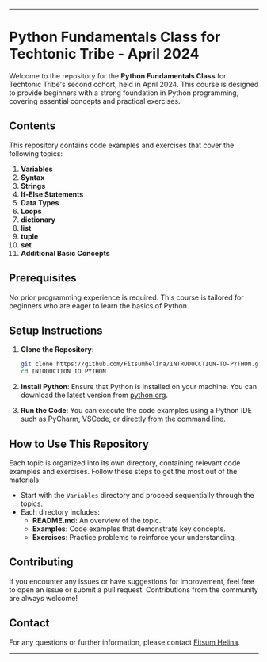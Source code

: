 
---

# Python Fundamentals Class for Techtonic Tribe - April 2024

Welcome to the repository for the **Python Fundamentals Class** for Techtonic Tribe's second cohort, held in April 2024. This course is designed to provide beginners with a strong foundation in Python programming, covering essential concepts and practical exercises.

## Contents

This repository contains code examples and exercises that cover the following topics:

1. **Variables**
2. **Syntax**
3. **Strings**
4. **If-Else Statements**
5. **Data Types**
6. **Loops**
6. **dictionary**
6. **list**
6. **tuple**
6. **set**
7. **Additional Basic Concepts**

## Prerequisites

No prior programming experience is required. This course is tailored for beginners who are eager to learn the basics of Python.

## Setup Instructions

1. **Clone the Repository**:
   ```bash
   git clone https://github.com/Fitsumhelina/INTRODUCCTION-TO-PYTHON.git
   cd INTODUCTION TO PYTHON
   ```

2. **Install Python**: Ensure that Python is installed on your machine. You can download the latest version from [python.org](https://www.python.org/).

3. **Run the Code**: You can execute the code examples using a Python IDE such as PyCharm, VSCode, or directly from the command line.

## How to Use This Repository

Each topic is organized into its own directory, containing relevant code examples and exercises. Follow these steps to get the most out of the materials:

- Start with the `Variables` directory and proceed sequentially through the topics.
- Each directory includes:
  - **README.md**: An overview of the topic.
  - **Examples**: Code examples that demonstrate key concepts.
  - **Exercises**: Practice problems to reinforce your understanding.

## Contributing

If you encounter any issues or have suggestions for improvement, feel free to open an issue or submit a pull request. Contributions from the community are always welcome!

## Contact

For any questions or further information, please contact [Fitsum Helina](mailto:dev.fitsumhelina@gmail.com).

---